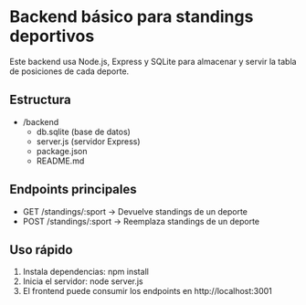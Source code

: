 # Backend básico para standings deportivos

Este backend usa Node.js, Express y SQLite para almacenar y servir la tabla de posiciones de cada deporte.

## Estructura
- /backend
  - db.sqlite (base de datos)
  - server.js (servidor Express)
  - package.json
  - README.md

## Endpoints principales
- GET /standings/:sport → Devuelve standings de un deporte
- POST /standings/:sport → Reemplaza standings de un deporte

## Uso rápido
1. Instala dependencias: npm install
2. Inicia el servidor: node server.js
3. El frontend puede consumir los endpoints en http://localhost:3001

